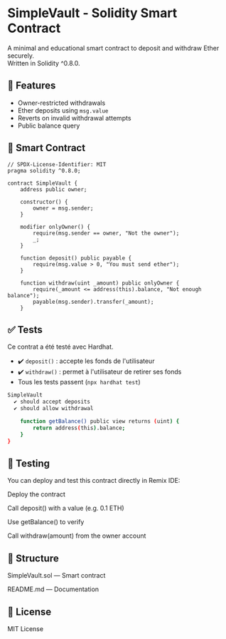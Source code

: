 # SimpleVault - Solidity Smart Contract

A minimal and educational smart contract to deposit and withdraw Ether securely.  
Written in Solidity ^0.8.0.

## 🧠 Features

- Owner-restricted withdrawals
- Ether deposits using `msg.value`
- Reverts on invalid withdrawal attempts
- Public balance query

## 📜 Smart Contract

```solidity
// SPDX-License-Identifier: MIT
pragma solidity ^0.8.0;

contract SimpleVault {
    address public owner;

    constructor() {
        owner = msg.sender;
    }

    modifier onlyOwner() {
        require(msg.sender == owner, "Not the owner");
        _;
    }

    function deposit() public payable {
        require(msg.value > 0, "You must send ether");
    }

    function withdraw(uint _amount) public onlyOwner {
        require(_amount <= address(this).balance, "Not enough balance");
        payable(msg.sender).transfer(_amount);
    }
```

## ✅ Tests

Ce contrat a été testé avec Hardhat.

- ✔️ `deposit()` : accepte les fonds de l'utilisateur
- ✔️ `withdraw()` : permet à l'utilisateur de retirer ses fonds
- Tous les tests passent (`npx hardhat test`)

```bash
SimpleVault
  ✔ should accept deposits
  ✔ should allow withdrawal

    function getBalance() public view returns (uint) {
        return address(this).balance;
    }
}
```

## 🧪 Testing

You can deploy and test this contract directly in Remix IDE:

Deploy the contract

Call deposit() with a value (e.g. 0.1 ETH)

Use getBalance() to verify

Call withdraw(amount) from the owner account

## 📂 Structure

SimpleVault.sol — Smart contract

README.md — Documentation

## 🔖 License

MIT License
